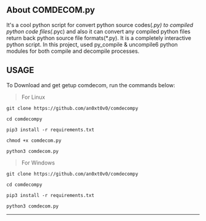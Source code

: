 About COMDECOM.py
--------

It's a cool python script for convert python source codes(*.py) to compiled python code files(*.pyc) and also it can convert any compiled python files return back python source file formats(*.py). It is a completely interactive python script. In this project, used py_compile & uncompile6 python modules for both compile and decompile processes.

USAGE
-----

To Download and get getup comdecom, run the commands below:

> For Linux

`git clone https://github.com/an0xt0v0/comdecompy`

`cd comdecompy`

`pip3 install -r requirements.txt`

`chmod +x comdecom.py`

`python3 comdecom.py`

> For Windows

`git clone https://github.com/an0xt0v0/comdecompy`

`cd comdecompy`

`pip3 install -r requirements.txt`

`python3 comdecom.py`


----
